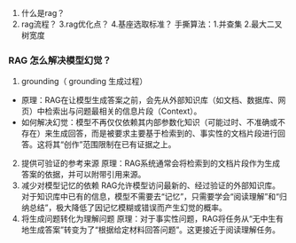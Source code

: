 1. 什么是rag？
2. rag流程？
3.rag优化点？
4.基座选取标准？
手撕算法：1.并查集 2.最大二叉树宽度


### RAG 怎么解决模型幻觉？
1. grounding（ grounding 生成过程）
- 原理：RAG在让模型生成答案之前，会先从外部知识库（如文档、数据库、网页）中检索出与问题最相关的信息片段（Context）。
- 如何解决幻觉：模型不再仅仅依赖其内部参数化知识（可能过时、不准确或不存在）来生成回答，而是被要求主要基于检索到的、事实性的文档片段进行回答。这将其“创作”范围限制在已有证据之上。
2. 提供可验证的参考来源
原理：RAG系统通常会将检索到的文档片段作为生成答案的依据，并可以附带引用来源。
3. 减少对模型记忆的依赖
RAG允许模型访问最新的、经过验证的外部知识库。对于知识库中已有的信息，模型不需要去“记忆”，只需要学会“阅读理解”和“归纳总结”，极大降低了因记忆模糊或错误而产生幻觉的概率。
4. 将生成问题转化为理解问题
原理：对于事实性问题，RAG将任务从“无中生有地生成答案”转变为了“根据给定材料回答问题”。这更接近于阅读理解任务。